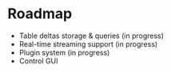 # Roadmap

- Table deltas storage & queries (in progress)
- Real-time streaming support (in progress)
- Plugin system (in progress)
- Control GUI